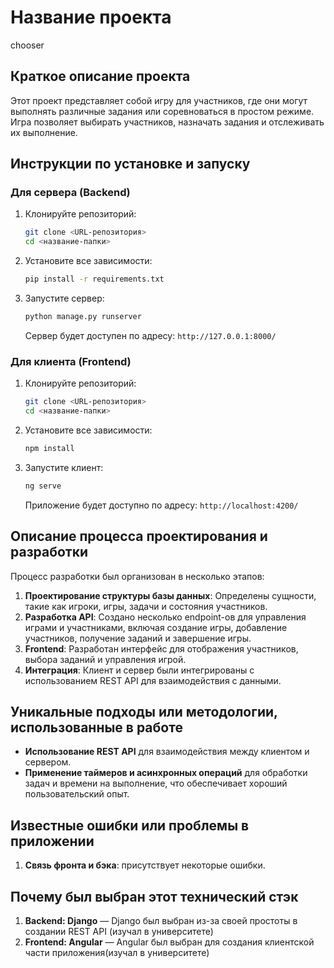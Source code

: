 # Название проекта
chooser

## Краткое описание проекта
Этот проект представляет собой игру для участников, где они могут выполнять различные задания или 
соревноваться в простом режиме. Игра позволяет выбирать участников, назначать задания и 
отслеживать их выполнение. 

## Инструкции по установке и запуску

### Для сервера (Backend)
1. Клонируйте репозиторий:
    ```bash
    git clone <URL-репозитория>
    cd <название-папки>
    ```

2. Установите все зависимости:
    ```bash
    pip install -r requirements.txt
    ```

3. Запустите сервер:
    ```bash
    python manage.py runserver
    ```
    Сервер будет доступен по адресу: `http://127.0.0.1:8000/`

### Для клиента (Frontend)
1. Клонируйте репозиторий:
    ```bash
    git clone <URL-репозитория>
    cd <название-папки>
    ```

2. Установите все зависимости:
    ```bash
    npm install
    ```

3. Запустите клиент:
    ```bash
    ng serve
    ```
    Приложение будет доступно по адресу: `http://localhost:4200/`

## Описание процесса проектирования и разработки

Процесс разработки был организован в несколько этапов:
1. **Проектирование структуры базы данных**: Определены сущности, такие как игроки, игры, задачи и состояния участников.
2. **Разработка API**: Создано несколько endpoint-ов для управления играми и участниками, включая создание игры, добавление участников, получение заданий и завершение игры.
3. **Frontend**: Разработан интерфейс для отображения участников, выбора заданий и управления игрой.
4. **Интеграция**: Клиент и сервер были интегрированы с использованием REST API для взаимодействия с данными.

## Уникальные подходы или методологии, использованные в работе

- **Использование REST API** для взаимодействия между клиентом и сервером.
- **Применение таймеров и асинхронных операций** для обработки задач и времени на выполнение, что обеспечивает хороший пользовательский опыт.


## Известные ошибки или проблемы в приложении

1. **Связь фронта и бэка**: присутствует некоторые ошибки. 

## Почему был выбран этот технический стэк

1. **Backend: Django** — Django был выбран из-за своей простоты в создании REST API (изучал в университете)
2. **Frontend: Angular** — Angular был выбран для создания клиентской части приложения(изучал в университете)

